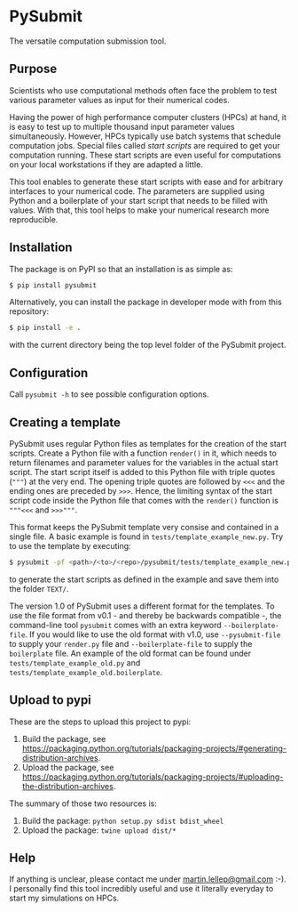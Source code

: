 # PySubmit

The versatile computation submission tool.

## Purpose

Scientists who use computational methods often face the problem to test
various parameter values as input for their numerical codes.

Having the power of high performance computer clusters (HPCs) at hand,
it is easy to test up to multiple thousand input parameter values
simultaneously. However, HPCs typically use batch systems that schedule
computation jobs. Special files called *start scripts* are required
to get your computation running. These start scripts are even useful
for computations on your local workstations if they are adapted a little.

This tool enables to generate these start scripts with ease and for
arbitrary interfaces to your numerical code. The parameters are supplied
using Python and a boilerplate of your start script that needs to be
filled with values. With that, this tool helps to make your numerical
research more reproducible.

## Installation

The package is on PyPI so that an installation is as simple as:

```sh
$ pip install pysubmit
```

Alternatively, you can install the package in developer mode with from this repository:

```sh
$ pip install -e .
```

with the current directory being the top level folder of the PySubmit project.

## Configuration

Call ```pysubmit -h``` to see possible configuration options.

## Creating a template

PySubmit uses regular Python files as templates for the creation of the start scripts.
Create a Python file with a function ```render()``` in it, which needs to return filenames
and parameter values for the variables in the actual start script. The start script itself
is added to this Python file with triple quotes (```"""```) at the very end. The opening triple
quotes are followed by ```<<<``` and the ending ones are preceded by ```>>>```. Hence, the limiting
syntax of the start script code inside the Python file that comes with the ```render()```
function is ```"""<<<``` and ```>>>"""```.

This format keeps the PySubmit template very consise and contained in a single file. A basic example
is found in ```tests/template_example_new.py```. Try to use the template by executing:

```sh
$ pysubmit -pf <path>/<to>/<repo>/pysubmit/tests/template_example_new.py -o TEST
```

to generate the start scripts as defined in the example and save them into the folder ```TEXT/```.

The version 1.0 of PySubmit uses a different format for the templates. To use the file format
from v0.1 - and thereby be backwards compatible -, the command-line tool ```pysubmit```
comes with an extra keyword ```--boilerplate-file```. If you would like to use the old format
with v1.0, use ```--pysubmit-file``` to supply your ```render.py``` file and ```--boilerplate-file```
to supply the ```boilerplate``` file. An example of the old format can be found under
```tests/template_example_old.py``` and ```tests/template_example_old.boilerplate```.

## Upload to pypi

These are the steps to upload this project to pypi:

1. Build the package, see https://packaging.python.org/tutorials/packaging-projects/#generating-distribution-archives.
2. Upload the package, see https://packaging.python.org/tutorials/packaging-projects/#uploading-the-distribution-archives.

The summary of those two resources is:

1. Build the package: ```python setup.py sdist bdist_wheel```
2. Upload the package: ```twine upload dist/*```

## Help

If anything is unclear, please contact me under martin.lellep@gmail.com :-). I personally find this tool
incredibly useful and use it literally everyday to start my simulations on HPCs.


